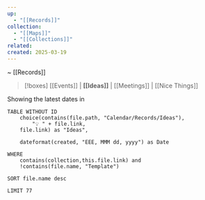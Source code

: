 ```yaml
---
up:
  - "[[Records]]"
collection:
  - "[[Maps]]"
  - "[[Collections]]"
related: 
created: 2025-03-19
---
```

~ [[Records]] 

> [!boxes]  [[Events]] | **[[Ideas]]** | [[Meetings]] | [[Nice Things]] 

Showing the latest dates in

```dataview
TABLE WITHOUT ID
	choice(contains(file.path, "Calendar/Records/Ideas"), 
		"💡 " + file.link,
	file.link) as "Ideas",
	
	dateformat(created, "EEE, MMM dd, yyyy") as Date

WHERE
	contains(collection,this.file.link) and
	!contains(file.name, "Template")

SORT file.name desc

LIMIT 77
```



